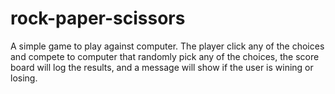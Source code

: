 # rock-paper-scissors
A simple game to play against computer. The player click any of the choices and compete to computer that randomly pick any of the choices, the score board will log the results, and a message will show if the user is wining or losing.
